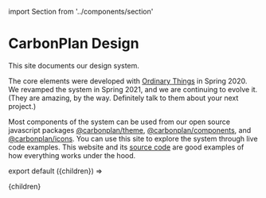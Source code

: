 import Section from '../components/section'

# CarbonPlan Design

This site documents our design system.

The core elements were developed with [Ordinary Things](https://ot.studio) in Spring 2020. We revamped the system in Spring 2021, and we are continuing to evolve it. (They are amazing, by the way. Definitely talk to them about your next project.)

Most components of the system can be used from our open source javascript packages [@carbonplan/theme](https://github.com/carbonplan/theme), [@carbonplan/components](https://github.com/carbonplan/components), and [@carbonplan/icons](https://github.com/carbonplan/icons). You can use this site to explore the system through live code examples. This website and its [source code](https://github.com/carbonplan/design) are good examples of how everything works under the hood.

export default ({children}) => <Section name='intro'>{children}</Section>
